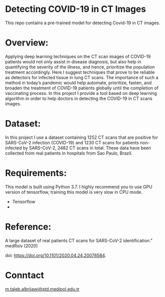 # Detecting COVID-19 in CT Images
This repo contains a pre-trained model for detecting Covid-19 in CT images.


# Overview:
Applying deep learning techniques on the CT scan images of COVID-19
patients would not only assist in disease diagnosis, but also help in quantifying
the severity of the illness, and hence, prioritize the population treatment
accordingly. Here I suggest techniques that prove to be reliable as
detectors for infected tissue in lung CT scans. The importance of such a
method in today’s pandemic would help automate, prioritize, fasten, and
broaden the treatment of COVID-19 patients globally until the completion of
vaccinating process.
In this project I provide a tool based on deep learning algorithm in order to help doctors in
detecting the COVID-19 in CT scans images.

# Dataset:
In this project I use a dataset containing 1252 CT scans that are positive for SARS-CoV-2
infection (COVID-19) and 1230 CT scans for patients non-infected by SARS-CoV-2, 2482 CT
scans in total. These data have been collected from real patients in hospitals from Sao Paulo,
Brazil.

# Requirements:
This model is built using Python 3.7. I highly recommend you to use GPU version of tensorflow, training this model is very slow in CPU mode.

- Tensorflow
- 

# Reference:
A large dataset of real patients CT scans for SARS-CoV-2 identification." medRxiv (2020)

doi: https://doi.org/10.1101/2020.04.24.20078584.

# Conntact
m.taleb.albrijawi@std.medipol.edu.tr
